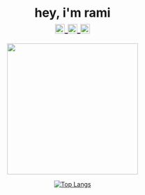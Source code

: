 <h1 align="center">
  <b>hey</b>, i'm rami </br>
  
<a href="https://open.spotify.com/user/t3nt?si=b6b62cc3c2c54a6b">
  <img align="center" alt="my Spotify" width="22px" src="https://raw.githubusercontent.com/peterthehan/peterthehan/master/assets/spotify.svg" />
</a>

<a href="https://twitter.com/missyourami">
  <img align="center" alt="my Twitter" width="22px" src="https://raw.githubusercontent.com/peterthehan/peterthehan/master/assets/twitter.svg" />
</a>
<a href="https://www.linkedin.com/in/rami-ballalou/">
  <img align="center" alt="Abhishek's LinkedIN" width="22px" src="https://raw.githubusercontent.com/peterthehan/peterthehan/master/assets/linkedin.svg" />
</a>

</h1>

<div align="center">                                                                                                                                       
<img src="https://64.media.tumblr.com/51d98865d8113e0e00943bf52b85fce5/tumblr_pwtjfx2HE51vpvdbgo1_500.gifv" width="300px">
  

[![Top Langs](https://github-readme-stats.vercel.app/api/top-langs/?username=subrami&layout=compact)](https://github.com/anuraghazra/github-readme-stats)
</div>
